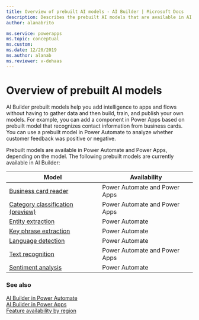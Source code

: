 ```yaml
---
title: Overview of prebuilt AI models - AI Builder | Microsoft Docs
description: Describes the prebuilt AI models that are available in AI Builder.
author: alanabrito

ms.service: powerapps
ms.topic: conceptual
ms.custom: 
ms.date: 12/20/2019
ms.author: alanab
ms.reviewer: v-dehaas
---
```


# Overview of prebuilt AI models
<!--SELF. Can the custom AI model overview include a page like this? The "Availability" column seems like it would be useful. Note that this table doesn't include "Category" (which was "Vision" and "Language" in the main overview.) What the heck does "Category" signify?? -->
AI Builder prebuilt models help you add intelligence to apps and flows without having to gather data and then build, train, and publish your own models. For example, you can add a component in Power Apps based on prebuilt model that recognizes contact information from business cards. You can use a prebuilt model in Power Automate to analyze whether customer feedback was positive or negative.

Prebuilt models are available in Power Automate and Power Apps, depending on the model. The following prebuilt models are currently available in AI Builder:
<!--Rearranged to match the order in the TOC, also added "Category classification." -->
|Model |Availability  |
|---------|---------|
|[Business card reader](prebuilt-business-card.md)   |   Power Automate and Power Apps     |
|[Category classification (preview)](prebuilt-category-classification.md) | Power Automate and Power Apps |
|[Entity extraction ](prebuilt-entity-extraction.md)    |    Power Automate    |
|[Key phrase extraction](prebuilt-key-phrase.md)  |    Power Automate    |
|[Language detection](prebuilt-language-detection.md)  |    Power Automate    |
|[Text recognition](prebuilt-text-recognition.md)      |    Power Automate and Power Apps  |
|[Sentiment analysis ](prebuilt-sentiment-analysis.md)    |    Power Automate    |


### See also

[AI Builder in Power Automate](use-in-flow-overview.md)  
[AI Builder in Power Apps](use-in-powerapps-overview.md)  
[Feature availability by region](availability-region.md)
